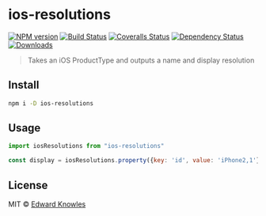 # ios-resolutions

[![NPM version][npm-image]][npm-url]
[![Build Status][travis-image]][travis-url]
[![Coveralls Status][coveralls-image]][coveralls-url]
[![Dependency Status][depstat-image]][depstat-url]
[![Downloads][download-badge]][npm-url]

> Takes an iOS ProductType and outputs a name and display resolution

## Install

```sh
npm i -D ios-resolutions
```

## Usage

```js
import iosResolutions from "ios-resolutions"

const display = iosResolutions.property({key: 'id', value: 'iPhone2,1'}); // {"id": 1, "width": 320, "height": 480}
```

## License

MIT © [Edward Knowles](http://github.com/eknowles)

[npm-url]: https://npmjs.org/package/ios-resolutions
[npm-image]: https://img.shields.io/npm/v/ios-resolutions.svg?style=flat-square

[travis-url]: https://travis-ci.org/eknowles/ios-resolutions
[travis-image]: https://img.shields.io/travis/eknowles/ios-resolutions.svg?style=flat-square

[coveralls-url]: https://coveralls.io/r/eknowles/ios-resolutions
[coveralls-image]: https://img.shields.io/coveralls/eknowles/ios-resolutions.svg?style=flat-square

[depstat-url]: https://david-dm.org/eknowles/ios-resolutions
[depstat-image]: https://david-dm.org/eknowles/ios-resolutions.svg?style=flat-square

[download-badge]: http://img.shields.io/npm/dm/ios-resolutions.svg?style=flat-square
